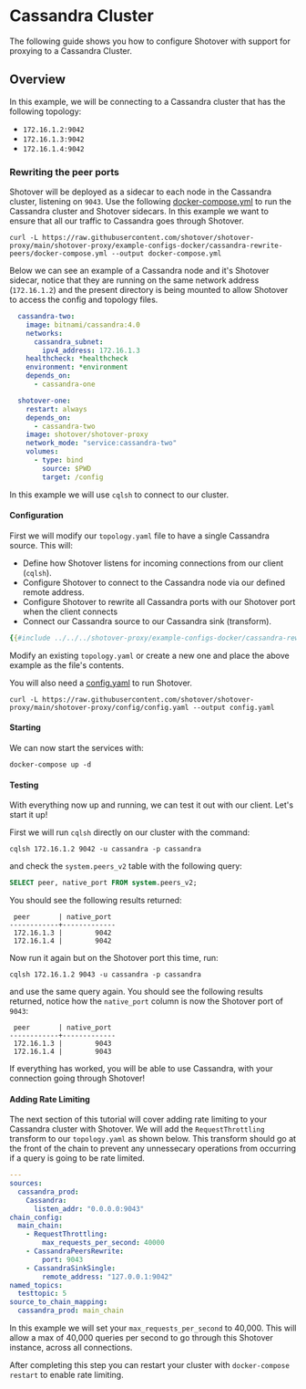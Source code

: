 # Cassandra Cluster
  
The following guide shows you how to configure Shotover with support for proxying to a Cassandra Cluster.

## Overview

In this example, we will be connecting to a Cassandra cluster that has the following topology:

* `172.16.1.2:9042`
* `172.16.1.3:9042`
* `172.16.1.4:9042`

### Rewriting the peer ports

Shotover will be deployed as a sidecar to each node in the Cassandra cluster, listening on `9043`. Use the following [docker-compose.yml](https://raw.githubusercontent.com/shotover/shotover-proxy/cassandra-docs/shotover-proxy/example-configs-docker/cassandra-rewrite-peers/docker-compose.yml) to run the Cassandra cluster and Shotover sidecars. In this example we want to ensure that all our traffic to Cassandra goes through Shotover.

```console
curl -L https://raw.githubusercontent.com/shotover/shotover-proxy/main/shotover-proxy/example-configs-docker/cassandra-rewrite-peers/docker-compose.yml --output docker-compose.yml
```

Below we can see an example of a Cassandra node and it's Shotover sidecar, notice that they are running on the same network address (`172.16.1.2`) and the present directory is being mounted to allow Shotover to access the config and topology files.

```YAML
  cassandra-two:
    image: bitnami/cassandra:4.0
    networks:
      cassandra_subnet:
        ipv4_address: 172.16.1.3
    healthcheck: *healthcheck
    environment: *environment
    depends_on:
      - cassandra-one

  shotover-one:
    restart: always
    depends_on:
      - cassandra-two
    image: shotover/shotover-proxy
    network_mode: "service:cassandra-two"
    volumes:
      - type: bind
        source: $PWD
        target: /config
```

In this example we will use `cqlsh` to connect to our cluster.

#### Configuration

First we will modify our `topology.yaml` file to have a single Cassandra source. This will:

* Define how Shotover listens for incoming connections from our client (`cqlsh`).
* Configure Shotover to connect to the Cassandra node via our defined remote address.
* Configure Shotover to rewrite all Cassandra ports with our Shotover port when the client connects
* Connect our Cassandra source to our Cassandra sink (transform).

```yaml
{{#include ../../../shotover-proxy/example-configs-docker/cassandra-rewrite-peers/topology.yaml}}
```

Modify an existing `topology.yaml` or create a new one and place the above example as the file's contents.

You will also need a [config.yaml](https://raw.githubusercontent.com/shotover/shotover-proxy/main/shotover-proxy/config/config.yaml) to run Shotover.

```console
curl -L https://raw.githubusercontent.com/shotover/shotover-proxy/main/shotover-proxy/config/config.yaml --output config.yaml
```

#### Starting

We can now start the services with:

```console
docker-compose up -d
```

#### Testing

With everything now up and running, we can test it out with our client. Let's start it up!

First we will run `cqlsh` directly on our cluster with the command:

```console
cqlsh 172.16.1.2 9042 -u cassandra -p cassandra
```

and check the `system.peers_v2` table with the following query:

```sql
SELECT peer, native_port FROM system.peers_v2;
```

You should see the following results returned:

```console
 peer       | native_port
------------+-------------
 172.16.1.3 |        9042
 172.16.1.4 |        9042
```

Now run it again but on the Shotover port this time, run:

```console
cqlsh 172.16.1.2 9043 -u cassandra -p cassandra
```

and use the same query again. You should see the following results returned, notice how the `native_port` column is now the Shotover port of `9043`:

```console
 peer       | native_port
------------+-------------
 172.16.1.3 |        9043
 172.16.1.4 |        9043
```

If everything has worked, you will be able to use Cassandra, with your connection going through Shotover!


#### Adding Rate Limiting

The next section of this tutorial will cover adding rate limiting to your Cassandra cluster with Shotover. We will add the `RequestThrottling` transform to our `topology.yaml` as shown below. This transform should go at the front of the chain to prevent any unnessecary operations from occurring if a query is going to be rate limited.

```YAML
---
sources:
  cassandra_prod:
    Cassandra:
      listen_addr: "0.0.0.0:9043"
chain_config:
  main_chain:
    - RequestThrottling:
        max_requests_per_second: 40000
    - CassandraPeersRewrite:
        port: 9043
    - CassandraSinkSingle:
        remote_address: "127.0.0.1:9042"
named_topics:
  testtopic: 5
source_to_chain_mapping:
  cassandra_prod: main_chain
```

In this example we will set your `max_requests_per_second` to 40,000. This will allow a max of 40,000 queries per second to go through this Shotover instance, across all connections.

After completing this step you can restart your cluster with `docker-compose restart` to enable rate limiting.
